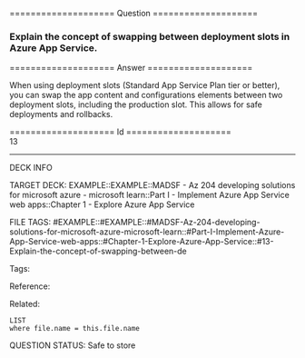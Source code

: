 ==================== Question ====================  

### Explain the concept of swapping between deployment slots in Azure App Service.  

==================== Answer ====================  

When using deployment slots (Standard App Service Plan tier or better), you can swap the app content and configurations elements between two deployment slots, including the production slot. This allows for safe deployments and rollbacks.

==================== Id ====================  
13

---

DECK INFO

TARGET DECK: EXAMPLE::EXAMPLE::MADSF - Az 204 developing solutions for microsoft azure - microsoft learn::Part I - Implement Azure App Service web apps::Chapter 1 - Explore Azure App Service

FILE TAGS: #EXAMPLE::#EXAMPLE::#MADSF-Az-204-developing-solutions-for-microsoft-azure-microsoft-learn::#Part-I-Implement-Azure-App-Service-web-apps::#Chapter-1-Explore-Azure-App-Service::#13-Explain-the-concept-of-swapping-between-de

Tags:

Reference:

Related:

```dataview
LIST
where file.name = this.file.name
```
QUESTION STATUS: Safe to store
